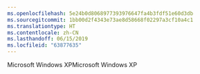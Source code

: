 ```yaml
---
ms.openlocfilehash: 5e24b0d8068977393976647fa4b3fdf51e60d3db
ms.sourcegitcommit: 1bb00d2f4343e73ae8d58668f02297a3cf10a4c1
ms.translationtype: HT
ms.contentlocale: zh-CN
ms.lasthandoff: 06/15/2019
ms.locfileid: "63877635"
---
```

<span data-ttu-id="3996e-101">Microsoft Windows XP</span><span class="sxs-lookup"><span data-stu-id="3996e-101">Microsoft Windows XP</span></span>